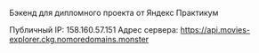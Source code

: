 Бэкенд для дипломного проекта от Яндекс Практикум

Публичный IP: 158.160.57.151
Адрес сервера: https://api.movies-explorer.ckg.nomoredomains.monster
